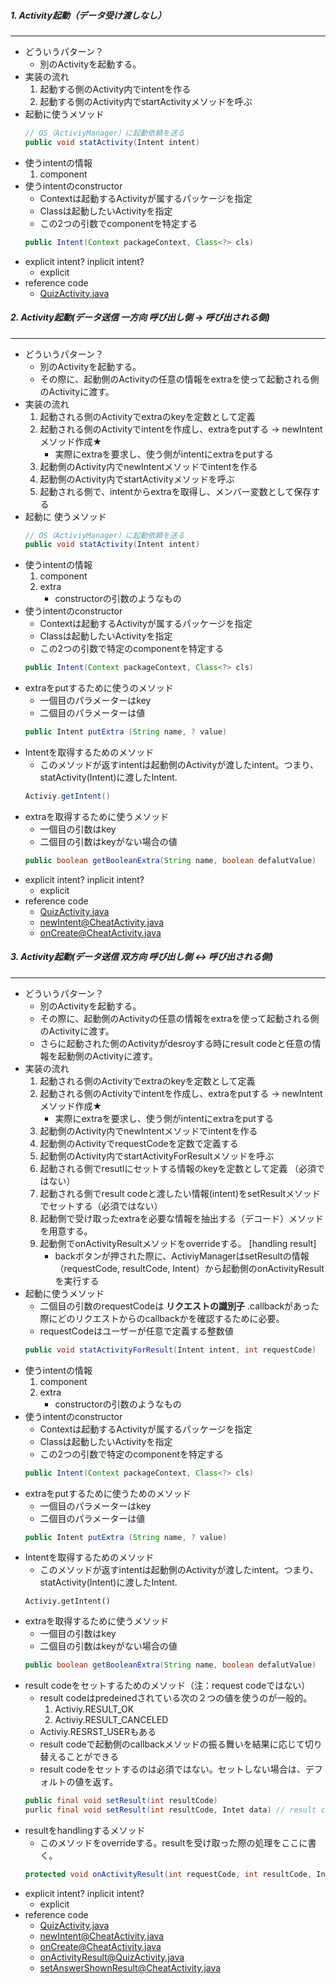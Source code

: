 ##### 1. Activity起動（データ受け渡しなし）
---
- どういうパターン？
    - 別のActivityを起動する。
- 実装の流れ
    1. 起動する側のActivity内でintentを作る
    1. 起動する側のActivity内でstartActivityメソッドを呼ぶ
- 起動に使うメソッド
    ```java
    // OS（ActiviyManager）に起動依頼を送る
    public void statActivity(Intent intent)
    ```
- 使うintentの情報
    1. component
- 使うintentのconstructor
    - Contextは起動するActivityが属するパッケージを指定
    - Classは起動したいActivityを指定
    - この2つの引数でcomponentを特定する
    ```java
    public Intent(Context packageContext, Class<?> cls)
    ```
- explicit intent? inplicit intent?
    - explicit
- reference code
  - [QuizActivity.java](https://github.com/mizushou/GeoQuiz/blob/86b79e4063c5737f42432ac6353b125e25fe3b0d/app/src/main/java/com/example/shouhei/geoquiz/QuizActivity.java#L131-L142)

##### 2. Activity起動(データ送信 一方向 呼び出し側 -> 呼び出される側)
---
- どういうパターン？
    - 別のActivityを起動する。
    - その際に、起動側のActivityの任意の情報をextraを使って起動される側のActivityに渡す。
- 実装の流れ
    1. 起動される側のActivityでextraのkeyを定数として定義
    1. 起動される側のActivityでintentを作成し、extraをputする -> newIntentメソッド作成★
        - 実際にextraを要求し、使う側がintentにextraをputする
    1. 起動側のActivity内でnewIntentメソッドでintentを作る
    1. 起動側のActivity内でstartActivityメソッドを呼ぶ
    1. 起動される側で、intentからextraを取得し、メンバー変数として保存する
- 起動に 使うメソッド
    ```java
    // OS（ActiviyManager）に起動依頼を送る
    public void statActivity(Intent intent)
    ```
- 使うintentの情報
    1. component
    1. extra
        - constructorの引数のようなもの
- 使うintentのconstructor
    - Contextは起動するActivityが属するパッケージを指定
    - Classは起動したいActivityを指定
    - この2つの引数で特定のcomponentを特定する
    ```java
    public Intent(Context packageContext, Class<?> cls)
    ```
- extraをputするために使うのメソッド
    - 一個目のパラメーターはkey
    - 二個目のパラメーターは値
    ```java
    public Intent putExtra (String name, ? value)
    ```
- Intentを取得するためのメソッド
    - このメソッドが返すintentは起動側のActivityが渡したintent。つまり、statActivity(Intent)に渡したIntent.
    ```java
    Activiy.getIntent()
    ```
- extraを取得するために使うメソッド
    - 一個目の引数はkey
    - 二個目の引数はkeyがない場合の値
    ```java
    public boolean getBooleanExtra(String name, boolean defalutValue)
    ```
- explicit intent? inplicit intent?
    - explicit
- reference code
    - [QuizActivity.java](https://github.com/mizushou/GeoQuiz/blob/86b79e4063c5737f42432ac6353b125e25fe3b0d/app/src/main/java/com/example/shouhei/geoquiz/QuizActivity.java#L131-L142)
    - [newIntent@CheatActivity.java ](https://github.com/mizushou/GeoQuiz/blob/86b79e4063c5737f42432ac6353b125e25fe3b0d/app/src/main/java/com/example/shouhei/geoquiz/CheatActivity.java#L21-L25)
    - [onCreate@CheatActivity.java](https://github.com/mizushou/GeoQuiz/blob/86b79e4063c5737f42432ac6353b125e25fe3b0d/app/src/main/java/com/example/shouhei/geoquiz/CheatActivity.java#L21-L25)


##### 3. Activity起動(データ送信 双方向 呼び出し側 <-> 呼び出される側)
---
- どういうパターン？
    - 別のActivityを起動する。
    - その際に、起動側のActivityの任意の情報をextraを使って起動される側のActivityに渡す。
    - さらに起動された側のActivityがdesroyする時にresult codeと任意の情報を起動側のActivityに渡す。
- 実装の流れ
    1. 起動される側のActivityでextraのkeyを定数として定義
    1. 起動される側のActivityでintentを作成し、extraをputする -> newIntentメソッド作成★
        - 実際にextraを要求し、使う側がintentにextraをputする
    1. 起動側のActivity内でnewIntentメソッドでintentを作る
    1. 起動側のActivityでrequestCodeを定数で定義する
    1. 起動側のActivity内でstartActivityForResultメソッドを呼ぶ
    1. 起動される側でresutlにセットする情報のkeyを定数として定義 （必須ではない）
    1. 起動される側でresult codeと渡したい情報(intent)をsetResultメソッドでセットする（必須ではない）
    1. 起動側で受け取ったextraを必要な情報を抽出する（デコード）メソッドを用意する。
    1. 起動側でonActivityResultメソッドをoverrideする。 [handling result]
        - backボタンが押された際に、ActiviyManagerはsetResultの情報（requestCode, resultCode, Intent）から起動側のonActivityResultを実行する
- 起動に使うメソッド
    - 二個目の引数のrequestCodeは **リクエストの識別子** .callbackがあった際にどのリクエストからのcallbackかを確認するために必要。
    - requestCodeはユーザーが任意で定義する整数値
    ```java
    public void statActivityForResult(Intent intent, int requestCode)
    ```
- 使うintentの情報
    1. component
    1. extra
        - constructorの引数のようなもの
- 使うintentのconstructor
    - Contextは起動するActivityが属するパッケージを指定
    - Classは起動したいActivityを指定
    - この2つの引数で特定のcomponentを特定する
    ```java
    public Intent(Context packageContext, Class<?> cls)
    ```
- extraをputするために使うためのメソッド
    - 一個目のパラメーターはkey
    - 二個目のパラメーターは値
    ```java
    public Intent putExtra (String name, ? value)
    ```
- Intentを取得するためのメソッド
    - このメソッドが返すintentは起動側のActivityが渡したintent。つまり、statActivity(Intent)に渡したIntent.
    ```
    Activiy.getIntent()
    ```
- extraを取得するために使うメソッド
    - 一個目の引数はkey
    - 二個目の引数はkeyがない場合の値
    ```java
    public boolean getBooleanExtra(String name, boolean defalutValue)
    ```
- result codeをセットするためのメソッド（注：request codeではない）
    - result codeはpredeinedされている次の２つの値を使うのが一般的。
        1. Activiy.RESULT_OK
        1. Activiy.RESULT_CANCELED
    - Activiy.RESRST_USERもある
    - result codeで起動側のcallbackメソッドの振る舞いを結果に応じて切り替えることができる
    - result codeをセットするのは必須ではない。セットしない場合は、デフォルトの値を返す。
    ```java
    public final void setResult(int resultCode)
    purlic final void setResult(int resultCode, Intet data) // result codeといっしょにデータ（intent）を返す
    ```
- resultをhandlingするメソッド
    - このメソッドをoverrideする。resultを受け取った際の処理をここに書く。
    ```java
    protected void onActivityResult(int requestCode, int resultCode, Intent data)
    ```
- explicit intent? inplicit intent?
    - explicit
- reference code
    - [QuizActivity.java](https://github.com/mizushou/GeoQuiz/blob/86b79e4063c5737f42432ac6353b125e25fe3b0d/app/src/main/java/com/example/shouhei/geoquiz/QuizActivity.java#L131-L142)
    - [newIntent@CheatActivity.java ](https://github.com/mizushou/GeoQuiz/blob/86b79e4063c5737f42432ac6353b125e25fe3b0d/app/src/main/java/com/example/shouhei/geoquiz/CheatActivity.java#L21-L25)
    - [onCreate@CheatActivity.java](https://github.com/mizushou/GeoQuiz/blob/86b79e4063c5737f42432ac6353b125e25fe3b0d/app/src/main/java/com/example/shouhei/geoquiz/CheatActivity.java#L21-L25)
    - [onActivityResult@QuizActivity.java](https://github.com/mizushou/GeoQuiz/blob/86b79e4063c5737f42432ac6353b125e25fe3b0d/app/src/main/java/com/example/shouhei/geoquiz/QuizActivity.java#L158-L170)
    - [setAnswerShownResult@CheatActivity.java](https://github.com/mizushou/GeoQuiz/blob/86b79e4063c5737f42432ac6353b125e25fe3b0d/app/src/main/java/com/example/shouhei/geoquiz/CheatActivity.java#L55-L59)
